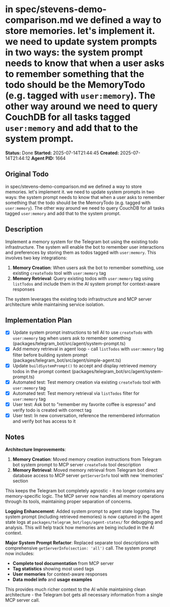 # in spec/stevens-demo-comparison.md we defined a way to store memories. let's implement it. we need to update system prompts in two ways: the system prompt needs to know that when a user asks to remember something that the todo should be the MemoryTodo (e.g. tagged with `user:memory`). The other way around we need to query CouchDB for all tasks tagged `user:memory` and add that to the system prompt.

**Status:** Done
**Started:** 2025-07-14T21:44:45
**Created:** 2025-07-14T21:44:12
**Agent PID:** 1664

## Original Todo

in spec/stevens-demo-comparison.md we defined a way to store memories. let's implement it. we need to update system prompts in two ways: the system prompt needs to know that when a user asks to remember something that the todo should be the MemoryTodo (e.g. tagged with `user:memory`). The other way around we need to query CouchDB for all tasks tagged `user:memory` and add that to the system prompt.

## Description

Implement a memory system for the Telegram bot using the existing todo infrastructure. The system will enable the bot to remember user interactions and preferences by storing them as todos tagged with `user:memory`. This involves two key integrations:

1. **Memory Creation**: When users ask the bot to remember something, use existing `createTodo` tool with `user:memory` tag
2. **Memory Retrieval**: Query existing todos with `user:memory` tag using `listTodos` and include them in the AI system prompt for context-aware responses

The system leverages the existing todo infrastructure and MCP server architecture while maintaining service isolation.

## Implementation Plan

- [x] Update system prompt instructions to tell AI to use `createTodo` with `user:memory` tag when users ask to remember something (packages/telegram_bot/src/agent/system-prompt.ts)
- [x] Add memory retrieval in agent loop - call `listTodos` with `user:memory` tag filter before building system prompt (packages/telegram_bot/src/agent/simple-agent.ts)
- [x] Update `buildSystemPrompt()` to accept and display retrieved memory todos in the prompt context (packages/telegram_bot/src/agent/system-prompt.ts)
- [x] Automated test: Test memory creation via existing `createTodo` tool with `user:memory` tag
- [x] Automated test: Test memory retrieval via `listTodos` filter for `user:memory` tag
- [x] User test: Ask bot to "remember my favorite coffee is espresso" and verify todo is created with correct tag
- [x] User test: In new conversation, reference the remembered information and verify bot has access to it

## Notes

**Architecture Improvements**: 
1. **Memory Creation**: Moved memory creation instructions from Telegram bot system prompt to MCP server `createTodo` tool description 
2. **Memory Retrieval**: Moved memory retrieval from Telegram bot direct database access to MCP server `getServerInfo` tool with new 'memories' section

This keeps the Telegram bot completely agnostic - it no longer contains any memory-specific logic. The MCP server now handles all memory operations through its tools, maintaining proper separation of concerns.

**Logging Enhancement**: Added system prompt to agent state logging. The system prompt (including retrieved memories) is now captured in the agent state logs at `packages/telegram_bot/logs/agent-states/` for debugging and analysis. This will help track how memories are being included in the AI context.

**Major System Prompt Refactor**: Replaced separate tool descriptions with comprehensive `getServerInfo(section: 'all')` call. The system prompt now includes:
- **Complete tool documentation** from MCP server 
- **Tag statistics** showing most used tags
- **User memories** for context-aware responses
- **Data model info** and **usage examples**

This provides much richer context to the AI while maintaining clean architecture - the Telegram bot gets all necessary information from a single MCP server call.